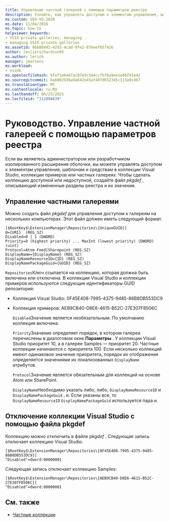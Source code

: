 ```yaml
---
title: Управление частной галереей с помощью параметров реестра
description: Узнайте, как управлять доступом к элементам управления, шаблонам и средствам в коллекции Visual Studio, коллекции примеров или частных галереях.
ms.custom: SEO-VS-2020
ms.date: 11/04/2016
ms.topic: how-to
helpviewer_keywords:
- VSIX private galleries, managing
- managing VSIX private galleries
ms.assetid: 86b86442-4293-4cad-9fe2-876eef65f426
author: leslierichardson95
ms.author: lerich
manager: jmartens
ms.workload:
- vssdk
ms.openlocfilehash: 9fef1e6447ac07e9c3d4ccfb76a9ee1e06f91e42
ms.sourcegitcommit: bab002936a9a642e45af407d652345c113a9c467
ms.translationtype: MT
ms.contentlocale: ru-RU
ms.lasthandoff: 06/25/2021
ms.locfileid: "112898839"
---
```

# <a name="how-to-manage-a-private-gallery-by-using-registry-settings"></a>Руководство. Управление частной галереей с помощью параметров реестра
Если вы являетесь администратором или разработчиком изолированного расширения оболочки, вы можете управлять доступом к элементам управления, шаблонам и средствам в коллекции Visual Studio, коллекции примеров или частных галереях. Чтобы сделать коллекцию доступной или недоступной, создайте файл *pkgdef* , описывающий измененные разделы реестра и их значения.

## <a name="manage-private-galleries"></a>Управление частными галереями
 Можно создать файл *pkgdef* для управления доступом к галереям на нескольких компьютерах. Этот файл должен иметь следующий формат.

```
[$RootKey$\ExtensionManager\Repositories\{UniqueGUID}]
@={URI}  (REG_SZ)
Disabled=0 | 1 (DWORD)
Priority=0 (highest priority) ... MaxInt (lowest priority) (DWORD) (uint)
Protocol=Atom Feed|Sharepoint (REG_SZ)
DisplayName={DisplayName} (REG_SZ)
DisplayNameResourceID={ID} (REG_SZ)
DisplayNamePackageGuid={GUID} (REG_SZ)

```

 `Repositories`Ключ ссылается на коллекцию, которая должна быть включена или отключена. В коллекции Visual Studio и коллекции примеров используются следующие идентификаторы GUID репозитория:

- Коллекция Visual Studio: 0F45E408-7995-4375-9485-86B8DB553DC9

- Коллекция примеров: AEB9CB40-D8E6-4615-B52C-27E307F8506C

  `Disabled`Значение является необязательным. По умолчанию коллекция включена.

  `Priority`Значение определяет порядок, в котором галереи перечислены в диалоговом окне **Параметры** . У коллекции Visual Studio приоритет 10, а в галерее Samples — приоритет 20. Частные коллекции начинаются с приоритета 100. Если несколько коллекций имеют одинаковое значение приоритета, порядок их отображения определяется значениями их локализованных `DisplayName` атрибутов.

  `Protocol`Значение является обязательным для коллекций на основе Atom или SharePoint.

  `DisplayName`Необходимо указать либо, либо, `DisplayNameResourceID` и `DisplayNamePackageGuid` , и. Если указаны все, то `DisplayNameResourceID` `DisplayNamePackageGuid` используется пара и.

## <a name="disable-the-visual-studio-gallery-using-a-pkgdef-file"></a>Отключение коллекции Visual Studio с помощью файла pkgdef
 Коллекцию можно отключить в файле *pkgdef* . Следующая запись отключает коллекцию Visual Studio:

```
[$RootKey$\ExtensionManager\Repositories\{0F45E408-7995-4375-9485-86B8DB553DC9}]
"Disabled"=dword:00000001

```

 Следующая запись отключает коллекцию Samples:

```
[$RootKey$\ExtensionManager\Repositories\{AEB9CB40-D8E6-4615-B52C-27E307F8506C}]
"Disabled"=dword:00000001

```

## <a name="see-also"></a>См. также
- [Частные коллекции](../extensibility/private-galleries.md)
